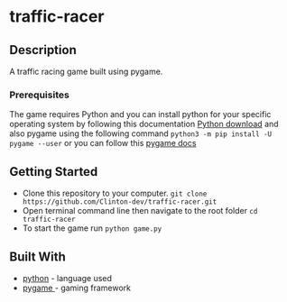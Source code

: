 # traffic-racer
## Description
A traffic racing game built using pygame.

### Prerequisites

The game requires Python and you can install python for your specific operating system by following this documentation [Python download](https://www.python.org/downloads/) and also pygame using the following command `python3 -m pip install -U pygame --user` or you can follow this [pygame docs](https://www.pygame.org/wiki/GettingStarted#Pygame%20Installation)


## Getting Started

- Clone this repository to your computer. `git clone https://github.com/Clinton-dev/traffic-racer.git`
- Open terminal command line then navigate to the root folder `cd traffic-racer`
- To start the game run `python game.py`

## Built With

* [python](https://docs.python.org/3/) - language used
* [pygame ](https://www.pygame.org/docs/) - gaming framework